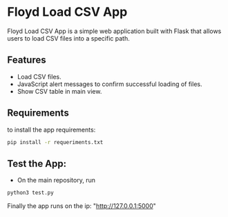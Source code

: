 # Floyd Load CSV App

Floyd Load CSV App is a simple web application built with Flask that allows users to load CSV files into a specific path.

## Features

- Load CSV files.
- JavaScript alert messages to confirm successful loading of files.
- Show CSV table in main view.

## Requirements
to install the app requirements:

```bash
pip install -r requeriments.txt
```

##  Test the App:

- On the main repository, run

```bash
python3 test.py
```

Finally the app runs on the ip: "http://127.0.0.1:5000"

